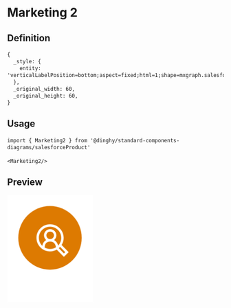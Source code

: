 # Marketing 2

## Definition

```
{
  _style: { 
    entity: 'verticalLabelPosition=bottom;aspect=fixed;html=1;shape=mxgraph.salesforce.marketing2;',
  },
  _original_width: 60,
  _original_height: 60,
}
```

## Usage

```
import { Marketing2 } from '@dinghy/standard-components-diagrams/salesforceProduct'

<Marketing2/>
```

## Preview

<img src="./marketing-2.png" width="200"/>
